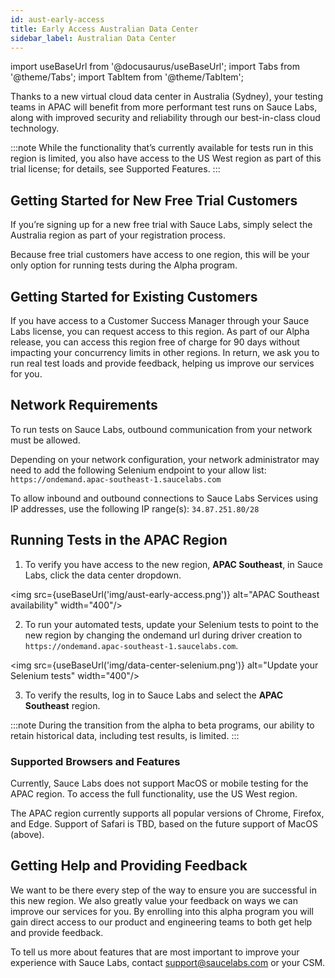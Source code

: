 ```yaml
---
id: aust-early-access
title: Early Access Australian Data Center
sidebar_label: Australian Data Center
---
```

import useBaseUrl from '@docusaurus/useBaseUrl';
import Tabs from '@theme/Tabs';
import TabItem from '@theme/TabItem';

Thanks to a new virtual cloud data center in Australia (Sydney), your testing teams in APAC will benefit from more performant test runs on Sauce Labs, along with improved security and reliability through our best-in-class cloud technology.

:::note
While the functionality that’s currently available for tests run in this region is limited, you also have access to the US West region as part of this trial license; for details, see Supported Features.
:::

## Getting Started for New Free Trial Customers
If you’re signing up for a new free trial with Sauce Labs, simply select the Australia region as part of your registration process.

Because free trial customers have access to one region, this will be your only option for running tests during the Alpha program.

## Getting Started for Existing Customers
If you have access to a Customer Success Manager through your Sauce Labs license, you can request access to this region. As part of our Alpha release, you can access this region free of charge for 90 days without impacting your concurrency limits in other regions. In return, we ask you to run real test loads and provide feedback, helping us improve our services for you.

## Network Requirements
To run tests on Sauce Labs, outbound communication from your network must be allowed.

Depending on your network configuration, your network administrator may need to add the following Selenium endpoint to your allow list: `https://ondemand.apac-southeast-1.saucelabs.com`

To allow inbound and outbound connections to Sauce Labs Services using IP addresses, use the following IP range(s): `34.87.251.80/28`

## Running Tests in the APAC Region
1. To verify you have access to the new region, **APAC Southeast**, in Sauce Labs, click the data center dropdown.

<img src={useBaseUrl('img/aust-early-access.png')} alt="APAC Southeast availability" width="400"/>

2. To run your automated tests, update your Selenium tests to point to the new region by changing the ondemand url during driver creation to `https://ondemand.apac-southeast-1.saucelabs.com`.

<img src={useBaseUrl('img/data-center-selenium.png')} alt="Update your Selenium tests" width="400"/>

3. To verify the results, log in to Sauce Labs and select the **APAC Southeast** region.

:::note
During the transition from the alpha to beta programs, our ability to retain historical data, including test results, is limited.
:::

### Supported Browsers and Features
Currently, Sauce Labs does not support MacOS or mobile testing for the APAC region. To access the full functionality, use the US West region.

The APAC region currently supports all popular versions of Chrome, Firefox, and Edge. Support of Safari is TBD, based on the future support of MacOS (above).  


## Getting Help and Providing Feedback
We want to be there every step of the way to ensure you are successful in this new region. We also greatly value your feedback on ways we can improve our services for you. By enrolling into this alpha program you will gain direct access to our product and engineering teams to both get help and provide feedback.

To tell us more about features that are most important to improve your experience with Sauce Labs, contact [support@saucelabs.com](mailto:support@saucelabs.com) or your CSM.
